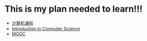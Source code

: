 # This is my plan needed to learn!!!
* [计算机课程](https://cs50.harvard.edu/2017/spring/e50/)
* [Introduction to Computer Science](https://www.edx.org/course/introduction-computer-science-harvardx-cs50x)
* [MOOC](http://mooc.guokr.com/)
